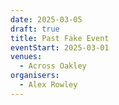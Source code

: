 ```yaml
---
date: 2025-03-05
draft: true
title: Past Fake Event
eventStart: 2025-03-01
venues:
  - Across Oakley
organisers:
  - Alex Rowley
---
```

